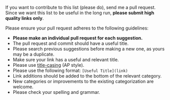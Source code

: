 If you want to contribute to this list (please do), send me a pull request. Since we want this list to be useful in the long run, **please submit high quality links only**.


Please ensure your pull request adheres to the following guidelines:

- **Please make an individual pull request for each suggestion.**
- The pull request and commit should have a useful title.
- Please search previous suggestions before making a new one, as yours may be a duplicate.
- Make sure your link has a useful and relevant title.
- Please use [title-casing](http://titlecapitalization.com) (AP style). 
- Please use the following format: `[Useful Title](link)`
- Link additions should be added to the bottom of the relevant category.
- New categories or improvements to the existing categorization are welcome.
- Please check your spelling and grammar.

